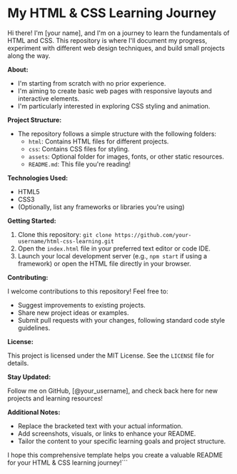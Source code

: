 # My HTML & CSS Learning Journey

Hi there!  I'm [your name], and I'm on a journey to learn the fundamentals of HTML and CSS. This repository is where I'll document my progress, experiment with different web design techniques, and build small projects along the way.

**About:**

* I'm starting from scratch with no prior experience.
* I'm aiming to create basic web pages with responsive layouts and interactive elements.
* I'm particularly interested in exploring CSS styling and animation.

**Project Structure:**

* The repository follows a simple structure with the following folders:
    * `html`: Contains HTML files for different projects.
    * `css`: Contains CSS files for styling.
    * `assets`: Optional folder for images, fonts, or other static resources.
    * `README.md`: This file you're reading!

**Technologies Used:**

* HTML5
* CSS3
* (Optionally, list any frameworks or libraries you're using)

**Getting Started:**

1. Clone this repository: `git clone https://github.com/your-username/html-css-learning.git`
2. Open the `index.html` file in your preferred text editor or code IDE.
3. Launch your local development server (e.g., `npm start` if using a framework) or open the HTML file directly in your browser.

**Contributing:**

I welcome contributions to this repository! Feel free to:

* Suggest improvements to existing projects.
* Share new project ideas or examples.
* Submit pull requests with your changes, following standard code style guidelines.

**License:**

This project is licensed under the MIT License. See the `LICENSE` file for details.

**Stay Updated:**

Follow me on GitHub, [@your_username], and check back here for new projects and learning resources!

**Additional Notes:**

* Replace the bracketed text with your actual information.
* Add screenshots, visuals, or links to enhance your README.
* Tailor the content to your specific learning goals and project structure.

I hope this comprehensive template helps you create a valuable README for your HTML & CSS learning journey!```
